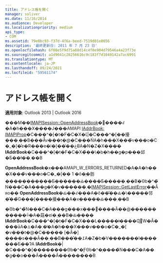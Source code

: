 ```yaml
---
title: アドレス帳を開く
manager: soliver
ms.date: 11/16/2014
ms.audience: Developer
ms.localizationpriority: medium
api_type:
- COM
ms.assetid: 79e0bc93-f37d-4f6a-beed-7519d01e0056
description: '最終更新日: 2011 年 7 月 23 日'
ms.openlocfilehash: 6f08e5f9d75a88d14c4f0e904d79546a4a23f73e
ms.sourcegitcommit: a1d9041c20256616c9c183f7d1049142a7ac6991
ms.translationtype: MT
ms.contentlocale: ja-JP
ms.lasthandoff: 09/24/2021
ms.locfileid: "59561174"
---
```

# <a name="opening-the-address-book"></a>アドレス帳を開く

**適用対象**: Outlook 2013 | Outlook 2016 
  
���M��[IMAPISession::OpenAddressBook](imapisession-openaddressbook.md)�𓝍����ꂽ�A�h���X����J���AMAPI [IAddrBook: IMAPIProp](iaddrbookimapiprop.md)�C���^�[�t�F�C�X�ւ̃|�C���^�[��擾���܂��B���ׂẴv���t�@�C���ŃA�h���X���̃v���o�C�_�[�̊e�R���e�i�[��̍��ڂɃA�N�Z�X���� **IAddrBook**�C���^�[�t�F�C�X�̃��\�b�h��g�p���邱�Ƃ��ł��܂��B 
  
**OpenAddressBook**�x���AMAPI_W_ERRORS_RETURNED�A�A�h���X���̃v���o�C�_�[�� 1 �ȏ�̖�肪�����������Ƃ������Ԃ����Ƃ�����܂��B�Θb�^�̃N���C�A���g�K�v������܂�[IMAPISession::GetLastError](imapisession-getlasterror.md)��Ăяo�� **OpenAddressBook**�Ԃ��ꂽ���A�ŏ��̎��Ԃ�\�����邻�̑��̃G���[����擾���A�x�����Ԃ���܂��B 
  
�Θb�^�̃N���C�A���g���x���𖳎����Ă̕��@�����������ꍇ�A�菇�ɐi�݂܂��B�Ԃ���� **IAddrBook**�C���^�[�t�F�C�X���L�����ǂ����Ɋ֌W�Ȃ����ׂāA�ꕔ�A�܂��̓A�h���X���v���o�C�_�[ �v���t�@�C����� [�Ȃ�] ����s���Ă��܂��B���̂��߁A�Z�b�V�������I�������Ƃ��ɁA **IAddrBook**�|�C���^�[��������Θb�^�ƑΘb�^�̗����̃N���C�A���g��o���Ă����Ă��������B 
  

